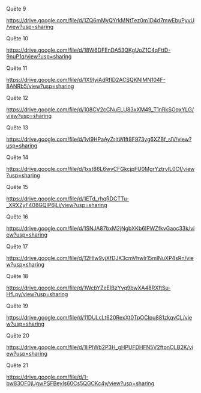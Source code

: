 Quête 9 

https://drive.google.com/file/d/1ZQ6mMyQYrkMNtTez0m1D4d7mwEbuPyvU/view?usp=sharing

Quête 10 

https://drive.google.com/file/d/18W6DFEnDA53QKgUoZ1C4qFttD-9nuP1q/view?usp=sharing

Quête 11

https://drive.google.com/file/d/1X9IyiAdRfID2ACSQKNlMN104F-8ANRb5/view?usp=sharing

Quête 12

https://drive.google.com/file/d/108CV2cCNuELU83xXM49_T1nRkSOqxYLG/view?usp=sharing

Quête 13

https://drive.google.com/file/d/1vI9HPaAyZrItWIft8F973yg6XZBf_slV/view?usp=sharing

Quête 14 

https://drive.google.com/file/d/1xst86L6wvCFGkcjpFU0MgrYztrvIL0Cf/view?usp=sharing

Quête 15

https://drive.google.com/file/d/1ETd_rhqRDCTTu-_XRXZyF408GQIP6jLi/view?usp=sharing

Quête 16 

https://drive.google.com/file/d/1SNJA87bxM2jNgbXKb6IPWZfkvGaoc33k/view?usp=sharing

Quête 17

https://drive.google.com/file/d/12Hlw9vjXfDJK3cmVhwlr15mlNuXP4sRn/view?usp=sharing

Quête 18

https://drive.google.com/file/d/1WcbYZeEIBzYvq9bwXA48RXftSu-HfLpy/view?usp=sharing

Quête 19

https://drive.google.com/file/d/11DULcLt620RexXt0TpOClpu881zkqvCL/view?usp=sharing

Quête 20 

https://drive.google.com/file/d/1IiPIWb2P3H_gHPUFDHFN5V2ftpnOLB2K/view?usp=sharing

Quête 21

https://drive.google.com/file/d/1-bw83OF0jUgwPSFBeyIs60Cs5QGCKc4y/view?usp=sharing

